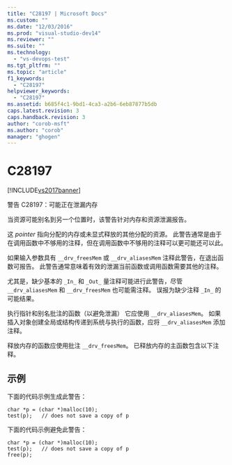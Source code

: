 ```yaml
---
title: "C28197 | Microsoft Docs"
ms.custom: ""
ms.date: "12/03/2016"
ms.prod: "visual-studio-dev14"
ms.reviewer: ""
ms.suite: ""
ms.technology: 
  - "vs-devops-test"
ms.tgt_pltfrm: ""
ms.topic: "article"
f1_keywords: 
  - "C28197"
helpviewer_keywords: 
  - "C28197"
ms.assetid: b685f4c1-9bd1-4ca3-a2b6-6eb87877b5db
caps.latest.revision: 3
caps.handback.revision: 3
author: "corob-msft"
ms.author: "corob"
manager: "ghogen"
---
```

# C28197
[!INCLUDE[vs2017banner](../code-quality/includes/vs2017banner.md)]

警告 C28197：可能正在泄漏内存  
  
 当资源可能别名到另一个位置时，该警告针对内存和资源泄漏报告。  
  
 这 *pointer* 指向分配的内存或未显式释放的其他分配的资源。  此警告通常是由于在调用函数中不够用的注释，但在调用函数中不够用的注释可以更可能还可以此。  
  
 如果输入参数具有 `__drv_freesMem` 或 `__drv_aliasesMem` 注释此警告，在退出函数可报告。  此警告通常意味着有效的泄漏当前函数或调用函数需要其他的注释。  
  
 尤其是，缺少基本的 `_In_` 和 `_Out_` 量注释可能进行此警告，尽管 `__drv_aliasesMem` 和 `__drv_freesMem` 也可能需注释。  误报为缺少注释 `_In_` 的可能结果。  
  
 执行指针和别名批注的函数（以避免泄漏） 它应使用 `__drv_aliasesMem`。  如果插入对象创建全局或结构传递到系统与执行的函数，应将 `__drv_aliasesMem` 添加注释。  
  
 释放内存的函数应使用批注 `__drv_freesMem`。  已释放内存的主函数包含以下注释。  
  
## 示例  
 下面的代码示例生成此警告：  
  
```  
char *p = (char *)malloc(10);  
test(p);   // does not save a copy of p  
```  
  
 下面的代码示例避免此警告：  
  
```  
char *p = (char *)malloc(10);  
test(p);   // does not save a copy of p  
free(p);  
```